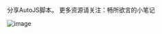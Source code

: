 分享AutoJS脚本。
更多资源请关注：畅所欲言的小笔记

![image](https://github.com/enshui/AutoJS-/blob/master/%E5%85%AC%E4%BC%97%E5%8F%B7.jpg)
